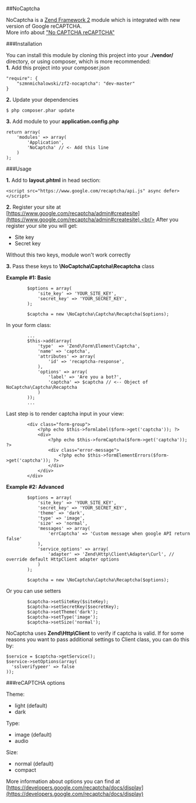 ##NoCaptcha

NoCaptcha is a [Zend Framework 2](http://framework.zend.com/) module which is integrated with new version of Google reCAPTCHA.<br/>
More info about ["No CAPTCHA reCAPTCHA"](http://googleonlinesecurity.blogspot.com/2014/12/are-you-robot-introducing-no-captcha.html)

###Installation

You can install this module by cloning this project into your **./vendor/** directory, or using composer, which is more recommended:<br/>
**1.**
Add this project into your composer.json
```
"require": {
    "szmnmichalowski/zf2-nocaptcha": "dev-master"
}
```
**2.**
Update your dependencies
```
$ php composer.phar update
```

**3.**
Add module to your **application.config.php**
```
return array(
    'modules' => array(
        'Application',
        'NoCaptcha' // <- Add this line
    )
);
```

###Usage

**1.**
Add to **layout.phtml** in head section:

```
<script src="https://www.google.com/recaptcha/api.js" async defer></script>
```

**2.**
Register your site at [https://www.google.com/recaptcha/admin#createsite](https://www.google.com/recaptcha/admin#createsite).<br/>
After you register your site you will get:
- Site key
- Secret key

Without this two keys, module won't work correctly 

**3.**
Pass these keys to **\NoCaptcha\Captcha\Recaptcha** class

**Example #1: Basic**

```
        $options = array(
            'site_key' => 'YOUR_SITE_KEY',
            'secret_key' => 'YOUR_SECRET_KEY',
        );
        
        $captcha = new \NoCaptcha\Captcha\Recaptcha($options);
```
In your form class:
```
        ...
        $this->add(array(
            'type'  => 'Zend\Form\Element\Captcha',
            'name' => 'captcha',
            'attributes' => array(
                'id' => 'recaptcha-response',
            ),
            'options' => array(
                'label' => 'Are you a bot?',
                'captcha' => $captcha // <-- Object of NoCaptcha\Captcha\Recaptcha
            )
        ));
        ...
```
Last step is to render captcha input in your view:
```
        <div class="form-group">
            <?php echo $this->formlabel($form->get('captcha')); ?>
            <div>
                <?php echo $this->formCaptcha($form->get('captcha')); ?>
                <div class="error-message">
                    <?php echo $this->formElementErrors($form->get('captcha')); ?>
                </div>
            </div>
        </div>
```

**Example #2: Advanced** 

```
        $options = array(
            'site_key' => 'YOUR_SITE_KEY',
            'secret_key' => 'YOUR_SECRET_KEY',
            'theme' => 'dark',
            'type' => 'image',
            'size' => 'normal',
            'messages' => array(
                'errCaptcha' => 'Custom message when google API return false'
            ),
            'service_options' => array(
                'adapter' => 'Zend\Http\Client\Adapter\Curl', // override default HttpClient adapter options
            )
        );

        $captcha = new \NoCaptcha\Captcha\Recaptcha($options);
```
Or you can use setters
```
        $captcha->setSiteKey($siteKey);
        $captcha->setSecretKey($secretKey);
        $captcha->setTheme('dark');
        $captcha->setType('image');
        $captcha->setSize('normal');
```

NoCaptcha uses **Zend\Http\Client** to verify if captcha is valid. If for some reasons you want to pass additional settings to Client class, you can do this by:

```
$service = $captcha->getService();
$service->setOptions(array(
  'sslverifypeer' => false
));
```

###reCAPTCHA options

Theme:<br/>
- light (default)
- dark

Type: <br/>
- image (default)
- audio

Size: <br/>
- normal (default)
- compact

More information about options you can find at [https://developers.google.com/recaptcha/docs/display](https://developers.google.com/recaptcha/docs/display)
